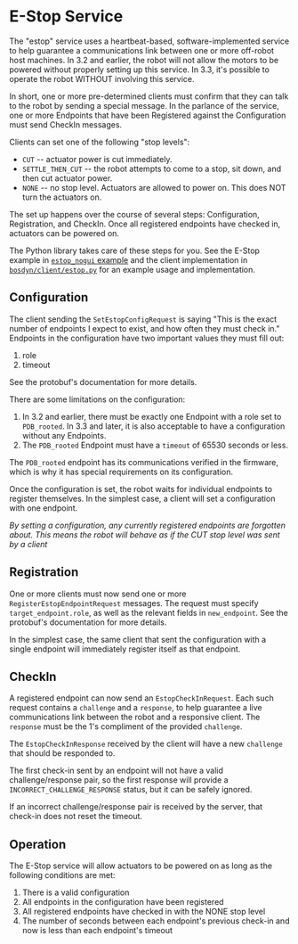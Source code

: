 <!--
Copyright (c) 2023 Boston Dynamics, Inc.  All rights reserved.

Downloading, reproducing, distributing or otherwise using the SDK Software
is subject to the terms and conditions of the Boston Dynamics Software
Development Kit License (20191101-BDSDK-SL).
-->

# E-Stop Service

The "estop" service uses a heartbeat-based, software-implemented service to help guarantee a communications link between one or more off-robot host machines. In 3.2 and earlier, the robot will not allow the motors to be powered without properly setting up this service. In 3.3, it's possible to operate the robot WITHOUT involving this service.

In short, one or more pre-determined clients must confirm that they can talk to the robot by sending a special message. In the parlance of the service, one or more Endpoints that have been Registered against the Configuration must send CheckIn messages.

Clients can set one of the following "stop levels":
 - `CUT` -- actuator power is cut immediately.
 - `SETTLE_THEN_CUT` -- the robot attempts to come to a stop, sit down, and then cut actuator power.
 - `NONE` -- no stop level. Actuators are allowed to power on. This does NOT turn the actuators on.

The set up happens over the course of several steps: Configuration, Registration, and CheckIn. Once all registered endpoints have checked in, actuators can be powered on.

The Python library takes care of these steps for you. See the E-Stop example in [`estop_nogui` example](../../python/examples/estop/README.md) and the client implementation in [`bosdyn/client/estop.py`](../../python/bosdyn-client/src/bosdyn/client/estop.py) for an example usage and implementation.

## Configuration

The client sending the `SetEstopConfigRequest` is saying "This is the exact number of endpoints I expect to exist, and how often they must check in." Endpoints in the configuration have two important values they must fill out:

1) role
2) timeout

See the protobuf's documentation for more details.

There are some limitations on the configuration:

1) In 3.2 and earlier, there must be exactly one Endpoint with a role set to `PDB_rooted`. In 3.3 and later, it is also acceptable to have a configuration without any Endpoints.
2) The `PDB_rooted` Endpoint must have a `timeout` of 65530 seconds or less.

The `PDB_rooted` endpoint has its communications verified in the firmware, which is why it has special requirements on its configuration.

Once the configuration is set, the robot waits for individual endpoints to register themselves. In the simplest case, a client will set a configuration with one endpoint.

*By setting a configuration, any currently registered endpoints are forgotten about. This means the robot will behave as if the CUT stop level was sent by a client*

## Registration

One or more clients must now send one or more `RegisterEstopEndpointRequest` messages. The request must specify `target_endpoint.role`, as well as the relevant fields in `new_endpoint`. See the protobuf's documentation for more details.

In the simplest case, the same client that sent the configuration with a single endpoint will immediately register itself as that endpoint.

## CheckIn

A registered endpoint can now send an `EstopCheckInRequest`. Each such request contains a `challenge` and a `response`, to help guarantee a live communications link between the robot and a responsive client. The `response` must be the 1's compliment of the provided `challenge`.

The `EstopCheckInResponse` received by the client will have a new `challenge` that should be responded to.

The first check-in sent by an endpoint will not have a valid challenge/response pair, so the first response will provide a `INCORRECT_CHALLENGE_RESPONSE` status, but it can be safely ignored.

If an incorrect challenge/response pair is received by the server, that check-in does not reset the timeout.

## Operation

The E-Stop service will allow actuators to be powered on as long as the following conditions are met:

1) There is a valid configuration
1) All endpoints in the configuration have been registered
1) All registered endpoints have checked in with the NONE stop level
1) The number of seconds between each endpoint's previous check-in and now is less than each endpoint's timeout
